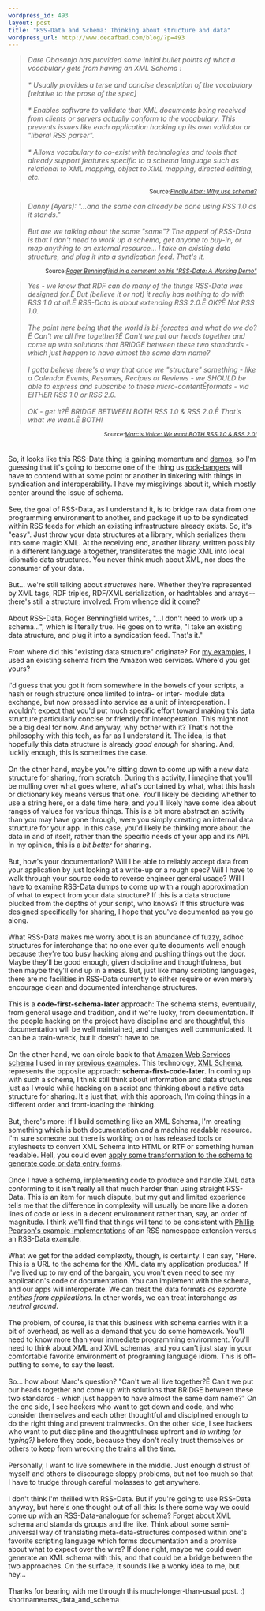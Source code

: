 ```yaml
--- 
wordpress_id: 493
layout: post
title: "RSS-Data and Schema: Thinking about structure and data"
wordpress_url: http://www.decafbad.com/blog/?p=493
---
```

<blockquote cite="http://danja.typepad.com/fecho/2003/10/why_use_schema.html"><i>Dare Obasanjo has provided some initial bullet points of what a vocabulary gets from having an XML Schema :
<br /><br />
 * Usually provides a terse and concise description of
 the vocabulary [relative to the prose of the spec]
<br /><br />
* Enables software to validate that XML documents
 being received from clients or servers actually
 conform to the vocabulary. This prevents issues like
 each application hacking up its own validator or
 "liberal RSS parser". 
<br /><br />
* Allows vocabulary to co-exist with technologies and
 tools that already support features specific to a
 schema language such as relational to XML mapping,
 object to XML mapping, directed editting, etc.
</i></blockquote>
<div class="credit" align="right"><small>Source:<cite><a href="http://danja.typepad.com/fecho/2003/10/why_use_schema.html">Finally Atom: Why use schema?</a></cite></small></div>

<blockquote cite="http://journurl.com/support/index.cfm?fa=skin.read&message=664&group=9&thread=444&date=all&mrow=3&trow=1"><i>Danny [Ayers]: "...and the same can already be done using RSS 1.0 as it stands."
<br /><br />
But are we talking about the same "same"?  The appeal of RSS-Data is that I don't need to work up a schema, get anyone to buy-in, or map anything to an external resource... I take an existing data structure, and plug it into a syndication feed. That's it.
</i></blockquote>
<div class="credit" align="right"><small>Source:<cite><a href="http://journurl.com/support/index.cfm?fa=skin.read&message=664&group=9&thread=444&date=all&mrow=3&trow=1">Roger Benningfield in a comment on his "RSS-Data: A Working Demo"</a></cite></small></div> 

<blockquote cite="http://blogs.it/0100198/2003/10/05.html#a1807"><i>Yes - we know that RDF can do many of the things RSS-Data was designed for.Ê But (believe it or not) it really has nothing to do with RSS 1.0 at all.Ê RSS-Data is about extending RSS 2.0.Ê OK?Ê Not RSS 1.0.
<br /><br />
The point here being that the world is bi-forcated and what do we do?Ê Can't we all live together?Ê Can't we put our heads together and come up with solutions that BRIDGE between these two standards - which just happen to have almost the same dam name?
<br /><br />
I gotta believe there's a way that once we "structure" something - like a Calendar Events, Resumes, Recipes or Reviews - we SHOULD be able to express and subscribe to these micro-contentÊformats - via EITHER RSS 1.0 or RSS 2.0.
<br /><br />
OK - get it?Ê BRIDGE BETWEEN BOTH RSS 1.0 & RSS 2.0.Ê That's what we want.Ê BOTH!</i></blockquote>
<div class="credit" align="right"><small>Source:<cite><a href="http://blogs.it/0100198/2003/10/05.html#a1807">Marc's Voice: We want BOTH RSS 1.0 & RSS 2.0!</a></cite></small></div>
<br /><br />
So, it looks like this RSS-Data thing is gaining momentum and <a href="http://journurl.com/support/users/admin/index.cfm?mode=article&entry=662">demos</a>, so I'm guessing that it's going to become one of the thing us <a href="http://www.decafbad.com/blog/tech/old/oooaee.html">rock-bangers</a> will have to contend with at some point or another in tinkering with things in syndication and interoperability.  I have my misgivings about it, which mostly center around the issue of schema.
<br /><br />
See, the goal of RSS-Data, as I understand it, is to bridge raw data from one programming environment to another, and package it up to be syndicated within RSS feeds for which an existing infrastructure already exists.  So, it's "easy".  Just throw your data structures at a library, which serializes them into some magic XML.  At the receiving end, another library, written possibly in a different language altogether, transliterates the magic XML into local idiomatic data structures.  You never think much about XML, nor does the consumer of your data.
<br /><br />
But...  we're still talking about <i>structures</i> here.  Whether they're represented by XML tags, RDF triples, RDF/XML serialization, or hashtables and arrays-- there's still a structure involved.  From whence did it come?
<br /><br />
About RSS-Data, Roger Benningfield writes, "...I don't need to work up a schema...", which is literally true.  He goes on to write, "I take an existing data structure, and plug it into a syndication feed. That's it."
<br /><br />
From where did this "existing data structure" originate?  For <a href="http://www.decafbad.com/blog/tech/rss_data_versus_namespace.html">my examples</a>, I used an existing schema from the Amazon web services.  Where'd you get yours?
<br /><br />
I'd guess that you got it from somewhere in the bowels of your scripts, a hash or rough structure once limited to intra- or inter- module data exchange, but now pressed into service as a unit of interoperation.  I wouldn't expect that you'd put much specific effort toward making this data structure particularly concise or friendly for interoperation.  This might not be a big deal for now.  And anyway, why bother with it?  That's not the philosophy with this tech, as far as I understand it.  The idea, is that hopefully this data structure is already <i>good enough</i> for sharing.  And, luckily enough, this is sometimes the case.
<br /><br />
On the other hand, maybe you're sitting down to come up with a new data structure for sharing, from scratch.  During this activity, I imagine that you'll be mulling over what goes where, what's contained by what, what this hash or dictionary key means versus that one.  You'll likely be deciding whether to use a string here, or a date time here, and you'll likely have some idea about ranges of values for various things.  This is a bit more abstract an activity than you may have gone through, were you simply creating an internal data structure for your app.  In this case, you'd likely be thinking more about the data in and of itself, rather than the specific needs of your app and its API. In my opinion, this is a <i>bit better</i> for sharing.
<br /><br />
But, how's your documentation?  Will I be able to reliably accept data from your application by just looking at a write-up or a rough spec?  Will I have to walk through your source code to reverse engineer general usage?  Will I have to examine RSS-Data dumps to come up with a rough approximation of what to expect from your data structure?  If this is a data structure plucked from the depths of your script, who knows?  If this structure was designed specifically for sharing, I hope that you've documented as you go along.
<br /><br />
What RSS-Data makes me worry about is an abundance of fuzzy, adhoc structures for interchange that no one ever quite documents well enough because they're too busy hacking along and pushing things out the door.  Maybe they'll be good enough, given discipline and thoughtfulness, but then maybe they'll end up in a mess.  But, just like many scripting languages, there are no facilities in RSS-Data currently to either require or even merely encourage clean and documented interchange structures.
<br /><br />
This is a <b>code-first-schema-later</b> approach:  The schema stems, eventually, from general usage and tradition, and if we're lucky, from documentation.  If the people hacking on the project have discipline and are thoughtful, this documentation will be well maintained, and changes well communicated.  It can be a train-wreck, but it doesn't have to be.
<br /><br />
On the other hand, we can circle back to that <a href="http://xml.amazon.com/schemas3/dev-lite.xsd">Amazon Web Services schema</a> I used in my <a href="http://www.decafbad.com/blog/tech/rss_data_versus_namespace.html">previous examples</a>.  This technology, <a href="http://www.w3.org/TR/xmlschema-1/">XML Schema</a>, represents the opposite approach: <b>schema-first-code-later</b>.  In coming up with such a schema, I think still think about information and data structures just as I would while hacking on a script and thinking about a native data structure for sharing.  It's just that, with this approach, I'm doing things in a different order and front-loading the thinking. 
<br /><br />
But, there's more: if I build something like an XML Schema, I'm creating something which is both documentation <i>and</i> a machine readable resource.  I'm sure someone out there is working on or has released tools or stylesheets to convert XML Schema into HTML or RTF or something human readable.  Hell, you could even <a href="http://www.xml.com/pub/a/2003/01/15/transforming-schemas.html">apply some transformation to the schema to generate code or data entry forms</a>.
<br /><br />
Once I have a schema, implementing code to produce and handle XML data conforming to it isn't really all that much harder than using straight RSS-Data.  This is an item for much dispute, but my gut and limited experience tells me that the difference in complexity will usually be more like a dozen lines of code or less in a decent environment rather than, say, an order of magnitude.  I think we'll find that things will tend to be consistent with <a href="http://www.myelin.co.nz/post/2003/10/3/#200310033">Phillip Pearson's example implementations</a> of an RSS namespace extension versus an RSS-Data example.
<br /><br />
What we get for the added complexity, though, is certainty.  I can say, "Here.  This is a URL to the schema for the XML data my application produces."  If I've lived up to my end 
of the bargain, you won't even need to see my application's code or documentation.  You can implement with the schema, and our apps will interoperate.  We can treat the data formats <i>as separate entities from applications</i>.  In other words, we can treat interchange <i>as neutral ground</i>.
<br /><br />
The problem, of course, is that this business with schema carries with it a bit of overhead, as well as a demand that you do some homework.  You'll need to know more than your immediate programming environment.  You'll need to think about XML and XML schemas, and you can't just stay in your comfortable favorite environment of programing language idiom.  This is off-putting to some, to say the least.
<br /><br />
So...  how about Marc's question?  "Can't we all live together?Ê Can't we put our heads together and come up with solutions that BRIDGE between these two standards - which just happen to have almost the same dam name?"  On the one side, I see hackers who want to get down and code, and who consider themselves and each other thoughtful and disciplined enough to do the right thing and prevent trainwrecks.  On the other side, I see hackers who want to put discipline and thoughtfulness upfront and <i>in writing (or typing?)</i> before they code, because they don't really trust themselves or others to keep from wrecking the trains all the time.
<br /><br />
Personally, I want to live somewhere in the middle.  Just enough distrust of myself and others to discourage sloppy problems, but not too much so that I have to trudge through careful molasses to get anywhere.
<br /><br />
I don't think I'm thrilled with RSS-Data.  But if you're going to use RSS-Data anyway, but here's one thought out of all this:  Is there some way we could come up with an RSS-Data-analogue for schema?  Forget about XML schema and standards groups and the like.  Think about some semi-universal way of translating meta-data-structures composed within one's favorite scripting language which forms documentation and a promise about what to expect over the wire?  If done right, maybe we could even generate an XML schema with this, and that could be a bridge between the two approaches.  On the surface, it sounds like a wonky idea to me, but hey...
<br /><br />
Thanks for bearing with me through this much-longer-than-usual post.  :)
<!--more-->
shortname=rss_data_and_schema
